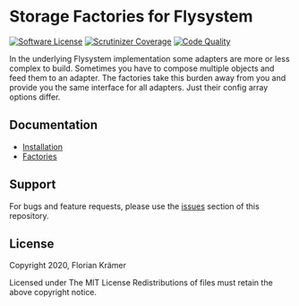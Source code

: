 # Storage Factories for Flysystem

[![Software License](https://img.shields.io/badge/license-MIT-brightgreen.svg?style=flat-square)](LICENSE)
[![Scrutinizer Coverage](https://img.shields.io/scrutinizer/coverage/g/Phauthentic/file-storage-factories/master.svg?style=flat-square)](https://scrutinizer-ci.com/g/Phauthentic/file-storage-factories/)
[![Code Quality](https://img.shields.io/scrutinizer/g/Phauthentic/file-storage-factories/master.svg?style=flat-square)](https://scrutinizer-ci.com/g/Phauthentic/file-storage-factories/)

In the underlying Flysystem implementation some adapters are more or less complex to build. Sometimes you have to compose multiple objects and feed them to an adapter. The factories take this burden away from you and provide you the same interface for all adapters. Just their config array options differ.

## Documentation

 * [Installation](Installation.md)
 * [Factories](Factories.md)

## Support

For bugs and feature requests, please use the [issues](https://github.com/phauthentic/file-storage/issues) section of this repository.

## License

Copyright 2020, Florian Krämer

Licensed under The MIT License
Redistributions of files must retain the above copyright notice.
